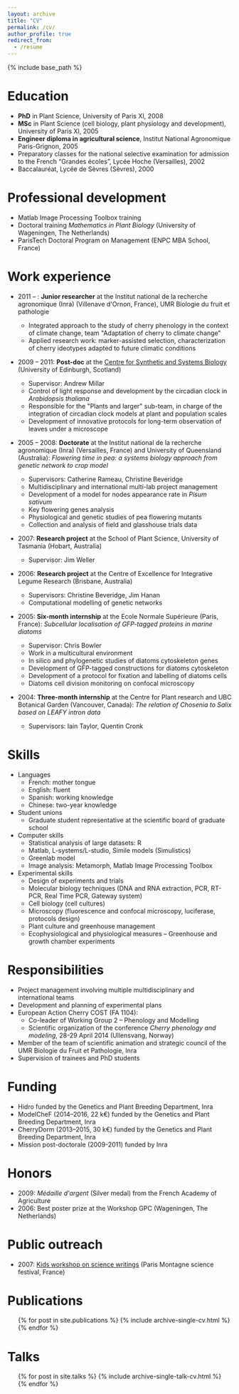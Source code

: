 ```yaml
---
layout: archive
title: "CV"
permalink: /cv/
author_profile: true
redirect_from:
  - /resume
---
```


{% include base_path %}

Education
======
* **PhD** in Plant Science, University of Paris XI, 2008
* **MSc** in Plant Science (cell biology, plant physiology and development), University of Paris XI, 2005
* **Engineer diploma in agricultural science**, Institut National Agronomique Paris-Grignon, 2005
* Preparatory classes for the national selective examination for admission to the French “Grandes écoles”, Lycée Hoche (Versailles), 2002
* Baccalauréat, Lycée de Sèvres (Sèvres), 2000

Professional development
======
* Matlab Image Processing Toolbox training
* Doctoral training _Mathematics in Plant Biology_ (University of Wageningen, The Netherlands)
* ParisTech Doctoral Program on Management (ENPC MBA School, France)

Work experience
======
* 2011 – : **Junior researcher** at the Institut national de la recherche agronomique (Inra) (Villenave d'Ornon, France), UMR Biologie du fruit et pathologie
  * Integrated approach to the study of cherry phenology in the context of climate change, team "Adaptation of cherry to climate change"
  * Applied research work: marker-assisted selection, characterization of cherry ideotypes adapted to future climatic conditions
  
* 2009 – 2011: **Post-doc** at the [Centre for Synthetic and Systems Biology](http://www.synthsys.ed.ac.uk/) (University of Edinburgh, Scotland) 
  * Supervisor: Andrew Millar
  * Control of light response and development by the circadian clock in _Arabidopsis thaliana_
  * Responsible for the "Plants and larger" sub-team, in charge of the integration of circadian clock models at plant and population scales
  * Development of innovative protocols for long-term observation of leaves under a microscope

* 2005 – 2008: **Doctorate** at the Institut national de la recherche agronomique (Inra) (Versailles, France) and University of Queensland (Australia): _Flowering time in pea: a systems biology approach from genetic network to crop model_
  * Supervisors: Catherine Rameau, Christine Beveridge
  * Multidisciplinary and international multi-lab project management
  * Development of a model for nodes appearance rate in _Pisum sativum_
  * Key flowering genes analysis
  * Physiological and genetic studies of pea flowering mutants
  * Collection and analysis of field and glasshouse trials data

* 2007: **Research project** at the School of Plant Science, University of Tasmania (Hobart,
Australia)
  * Supervisor: Jim Weller

* 2006: **Research project** at the Centre of Excellence for Integrative Legume Research (Brisbane, Australia)
  * Supervisors: Christine Beveridge, Jim Hanan
  * Computational modelling of genetic networks

* 2005: **Six-month internship** at the Ecole Normale Supérieure (Paris, France): _Subcellular localisation of GFP-tagged proteins in marine diatoms_
  * Supervisor: Chris Bowler
  * Work in a multicultural environment
  * In silico and phylogenetic studies of diatoms cytoskeleton genes
  * Development of GFP-tagged constructions for diatoms cytoskeleton
  * Development of a protocol for fixation and labelling of diatoms cells
  * Diatoms cell division monitoring on confocal microscopy

* 2004: **Three-month internship** at the Centre for Plant research and UBC Botanical Garden (Vancouver, Canada): _The relation of Chosenia to Salix based on LEAFY intron data_
  * Supervisors: Iain Taylor, Quentin Cronk
  
Skills
======
* Languages
  * French: mother tongue
  * English: fluent
  * Spanish: working knowledge
  * Chinese: two-year knowledge
* Student unions
  * Graduate student representative at the scientific board of graduate school
* Computer skills
  * Statistical analysis of large datasets: R
  * Matlab, L-systems/L-studio, Simile models (Simulistics)
  * Greenlab model
  * Image analysis: Metamorph, Matlab Image Processing Toolbox
* Experimental skills
  * Design of experiments and trials
  * Molecular biology techniques (DNA and RNA extraction, PCR, RT-PCR, Real Time PCR, Gateway system)
  * Cell biology (cell cultures)
  * Microscopy (fluorescence and confocal microscopy, luciferase, protocols design)
  * Plant culture and greenhouse management
  * Ecophysiological and physiological measures – Greenhouse and growth chamber experiments
  
Responsibilities
======
* Project management involving multiple multidisciplinary and international teams
* Development and planning of experimental plans
* European Action Cherry COST (FA 1104):
  * Co-leader of Working Group 2 – Phenology and Modelling
  * Scientific organization of the conference _Cherry phenology and modeling_, 28-29 April 2014 (Ullensvang, Norway)
* Member of the team of scientific animation and strategic council of the UMR Biologie du Fruit et Pathologie, Inra
* Supervision of trainees and PhD students

Funding
======
* Hidro funded by the Genetics and Plant Breeding Department, Inra
*	ModelCheF (2014–2016, 22 k€) funded by the Genetics and Plant Breeding Department, Inra
*	CherryDorm (2013–2015, 30 k€) funded by the Genetics and Plant Breeding Department, Inra
* Mission post-doctorale (2009-2011) funded by Inra

Honors
======
* 2009: _Médaille d'argent_ (Silver medal) from the French Academy of Agriculture
* 2006: Best poster prize at the Workshop GPC (Wageningen, The Netherlands)

Public outreach
======
* 2007: [Kids workshop on science writings](http://documents.irevues.inist.fr/bitstream/handle/2042/23984/DIDASKALIA_2008_32_185.pdf?sequence=1&isAllowed=y) (Paris Montagne science festival, France)

Publications
======
  <ul>{% for post in site.publications %}
    {% include archive-single-cv.html %}
  {% endfor %}</ul>
  
Talks
======
  <ul>{% for post in site.talks %}
    {% include archive-single-talk-cv.html %}
  {% endfor %}</ul>
